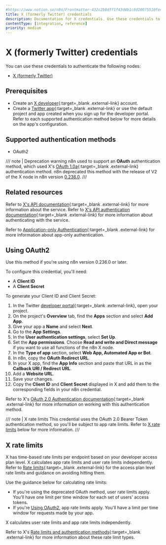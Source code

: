 ```yaml
---
#https://www.notion.so/n8n/Frontmatter-432c2b8dff1f43d4b1c8d20075510fe4
title: X (formerly Twitter) credentials
description: Documentation for X credentials. Use these credentials to authenticate X in n8n, a workflow automation platform.
contentType: [integration, reference]
priority: medium
---
```


# X (formerly Twitter) credentials

You can use these credentials to authenticate the following nodes:

- [X (formerly Twitter)](/integrations/builtin/app-nodes/n8n-nodes-base.twitter.md)

## Prerequisites

- Create an [X developer](https://developer.x.com/en){:target=_blank .external-link} account.
- Create a [Twitter app](https://developer.x.com/en/docs/apps){:target=_blank .external-link} or use the default project and app created when you sign up for the developer portal. Refer to each supported authentication method below for more details on the app's configuration.

## Supported authentication methods

- OAuth2

/// note | Deprecation warning
n8n used to support an **OAuth** authentication method, which used X's [OAuth 1.0a](https://developer.x.com/en/docs/authentication/oauth-1-0a){:target=_blank .external-link} authentication method. n8n deprecated this method with the release of V2 of the X node in n8n version [0.236.0](/release-notes/0-x.md#n8n02360).
///

## Related resources

Refer to [X's API documentation](https://developer.x.com/en/docs/twitter-api){:target=_blank .external-link} for more information about the service. Refer to [X's API authentication documentation](https://developer.x.com/en/docs/authentication/overview){:target=_blank .external-link} for more information about authenticating with the service.

Refer to [Application-only Authentication](https://developer.twitter.com/en/docs/authentication/oauth-2-0/application-only){:target=_blank .external-link} for more information about app-only authentication.

## Using OAuth2

Use this method if you're using n8n version 0.236.0 or later.

To configure this credential, you'll need:

- A **Client ID**
- A **Client Secret**

To generate your Client ID and Client Secret:

1. In the Twitter [developer portal](https://developer.x.com/en/portal/dashboard){:target=_blank .external-link}, open your project.
2. On the project's **Overview** tab, find the **Apps** section and select **Add App**.
3. Give your app a **Name** and select **Next**.
1. Go to the **App Settings**.
4. In the **User authentication settings**, select **Set Up**.
1. Set the **App permissions**. Choose **Read and write and Direct message** if you want to use all functions of the n8n X node.
5. In the **Type of app** section, select **Web App, Automated App or Bot**.
1. In n8n, copy the **OAuth Redirect URL**.
7. In your X app, find the **App Info** section and paste that URL in as the **Callback URI / Redirect URL**.
7. Add a **Website URL**.
8. Save your changes.
1. Copy the **Client ID** and **Client Secret** displayed in X and add them to the corresponding fields in your n8n credential.

Refer to X's [OAuth 2.0 Authentication documentation](https://developer.x.com/en/docs/authentication/oauth-2-0){:target=_blank .external-link} for more information on working with this authentication method.

/// note | X rate limits
This credential uses the OAuth 2.0 Bearer Token authentication method, so you'll be subject to app rate limits. Refer to [X rate limits](#x-rate-limits) below for more information.
///

## X rate limits

X has time-based rate limits per endpoint based on your developer access plan level. X calculates app rate limits and user rate limits independently. Refer to [Rate limits](https://developer.x.com/en/docs/twitter-api/rate-limits){:target=_blank .external-link} for the access plan level rate limits and guidance on avoiding hitting them.

Use the guidance below for calculating rate limits:

- If you're using the deprecated OAuth method, user rate limits apply. You'll have one limit per time window for each set of users' access tokens.
- If you're [Using OAuth2](#using-oauth2), app rate limits apply. You'll have a limit per time window for requests made by your app.

X calculates user rate limits and app rate limits independently.

Refer to X's [Rate limits and authentication methods](https://developer.x.com/en/docs/twitter-api/rate-limits#auth){:target=_blank .external-link} for more information about these rate limit types.
